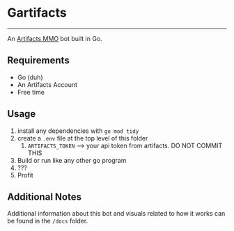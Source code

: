 # Gartifacts

---

An [Artifacts MMO](https://www.artifactsmmo.com/) bot built in Go.

## Requirements 

- Go (duh)
- An Artifacts Account
- Free time

## Usage 

1. install any dependencies with `go mod tidy`
2. create a `.env` file at the top level of this folder
   1. `ARTIFACTS_TOKEN` --> your api token from artifacts. DO NOT COMMIT THIS
3. Build or run like any other go program
4. ???
5. Profit

## Additional Notes

Additional information about this bot and visuals related to how it works can be found in 
the `/docs` folder. 